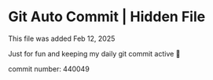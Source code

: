 # Git Auto Commit | Hidden File

This file was added Feb 12, 2025

Just for fun and keeping my daily git commit active 🤪

commit number: 440049
